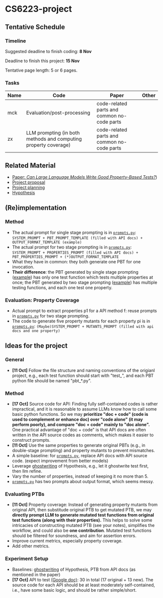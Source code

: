 # CS6223-project

## Tentative Schedule

### Timeline

Suggested deadline to finish coding: **8 Nov**

Deadline to finish this project: **15 Nov**

Tentative page length: 5 or 6 pages.

### Tasks

| Name | Code                                                            | Paper                                       | Other |
| ---- | --------------------------------------------------------------- | ------------------------------------------- | ----- |
| mck  | Evaluation/post-processing                                      | code-related parts and common no-code parts |       |
| zx   | LLM prompting (in both methods and computing property coverage) | code-related parts and common no-code parts |       |

## Related Material

- [Paper: *Can Large Language Models Write Good Property-Based Tests?*](Vikram%20et%20al.%20-%202024%20-%20Can%20Large%20Language%20Models%20Write%20Good%20Property-Base.pdf))
- [Project proposal](CS6223-Proposal-Property_Based_Testing_with_LLMs.pdf)
- [Project planning](https://docs.google.com/document/d/1ly9GCxzbsbM736tBZ5D-mHyUhjS1L6Jd63JEcierU1o/edit#heading=h.r5acg7cz2fk7)
- [Hypothesis](https://hypothesis.readthedocs.io/en/latest/)

## (Re)implementation

### Method

- The actual prompt for single stage prompting is in [`prompts.py`](proptest_ai_data/prompts.py): `SYSTEM_PROMPT + PBT_PROMPT_TEMPLATE (filled with API docs) + OUTPUT_FORMAT_TEMPLATE (example)`
- The actual prompt for two stage prompting is in [`prompts.py`](proptest_ai_data/prompts.py): `SYSTEM_PROMPT + PROPERTIES_PROMPT (filled with API docs) + PBT_PROPERTIES_PROMPT + (*)OUTPUT_FORMAT_TEMPLATE`
- What they have in common: they both generate one PBT for one invocation.
- **Their difference**: the PBT generated by single stage prompting ([example](proptest_ai_data/proptests/gpt-4-final/datetime.date.isocalendar/single_stage/pbt_1.py)) has only one test function which tests multiple properties at once; the PBT generated by two stage prompting ([example](proptest_ai_data/proptests/gpt-4-final/datetime.date.isocalendar/two_stage/pbt_1.py)) has multiple testing functions, and each one test one property.

### Evaluation: Property Coverage

- Actual prompt to extract properties p1 for a API method f: reuse prompts in [`prompts.py`](proptest_ai_data/prompts.py) for two stage prompting.
- The code to generate five property mutants for each property pi is in [`prompts.py`](proptest_ai_data/prompts.py): `(Maybe)SYSTEM_PROMPT + MUTANTS_PROMPT (filled with api docs and one property)`

## Ideas for the project

### General

- **[11 Oct]** Follow the file structure and naming conventions of the origianl project, e.g., each test function should start with "test_", and each PBT python file should be named "pbt_*.py".

### Method

- **[17 Oct]** Source code for API: Finding fully self-contained codes is rather impractical, and it is reasonable to assume LLMs know how to call some basic python functions. So we may **prioritize "doc + code" (code is used to complement or enhance doc) over "code alone" (it may perform poorly), and compare "doc + code" mainly to "doc alone".** One practical advantage of "doc + code" is that API docs are often written in the API source codes as comments, which makes it easier to construct prompts.
- **[11 Oct]** Use the same properties to generate original PBTs (e.g., in double-stage prompting) and property mutants to prevent mismatches.
- A simple baseline: for [`prompts.py`](proptest_ai_data/prompts.py), replace API docs with API source code. (expect improvement from better models)
- Leverage [ghostwriting](https://hypothesis.readthedocs.io/en/latest/ghostwriter.html#) of Hypothesis, e.g., let it ghostwrite test first, then llm refine.
- Vary the number of properties, instead of keeping it no more than 5.
- [`prompts.py`](proptest_ai_data/prompts.py) has two prompts about output format, which seems messy.

### Evaluating PTBs

- **[11 Oct]** Property coverage: Instead of generating property mutants from original API, then substitude original PTB to get mutated PTB, we may **directly prompt LLM to generate mutated test functions from original test functions (along with their properties).** This helps to solve some intricacies of constructing mutated PTB (see your notes), simplifies the workflow, and could also be **one contribution**. Mutated test functions should be filtered for soundness, and aim for assertion errors.
- Improve current metrics, especially property coverage.
- Add other metrics.

### Experiment Setup

- Baselines: [ghostwriting](https://hypothesis.readthedocs.io/en/latest/ghostwriter.html#) of Hypothesis, PTB from API docs (as mentioned in the paper)
- **[17 Oct]** API to test [(Google doc)](https://docs.google.com/spreadsheets/d/1ho1ij9dSY98MuzCt7yKXHBuz76prcS5Z1I_kI3RQznE/edit?gid=0#gid=0): 30 in total (17 original + 13 new). The source code for each API should be at least moderately self-contained, i.e., have some basic logic, and should be rather simple/short.
